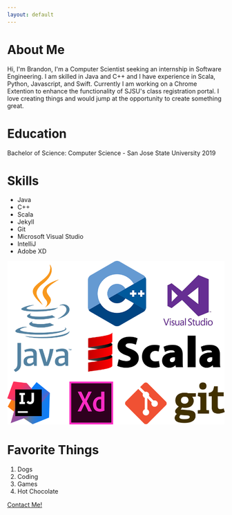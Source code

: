 ```yaml
---
layout: default
---
```


# About Me

Hi, I'm Brandon, I'm a Computer Scientist seeking an internship in Software Engineering. I am skilled in Java and C++ and I have experience in Scala, Python, Javascript, and Swift. Currently I am working on a Chrome Extention to enhance the functionality of SJSU's class registration portal. I love creating things and would jump at the opportunity to create something great.

# Education

Bachelor of Science: Computer Science - San Jose State University 2019

# Skills

*   Java
*   C++
*   Scala
*   Jekyll
*   Git
*   Microsoft Visual Studio
*   IntelliJ
*   Adobe XD

![Skills](assets/skills.png)

# Favorite Things

1.  Dogs
2.  Coding
3.  Games
4.  Hot Chocolate

[Contact Me!](https://goo.gl/forms/a9pudj0Qp75bmENh1 "Contact Me!")
